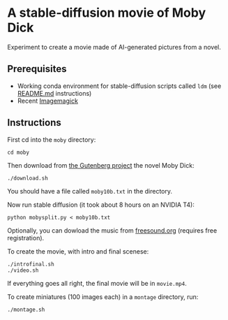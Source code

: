 # A stable-diffusion movie of Moby Dick

Experiment to create a movie made of AI-generated pictures from a novel.

## Prerequisites

- Working conda environment for stable-diffusion scripts called `ldm` (see [README.md](../README.md) instructions)
- Recent [Imagemagick](https://imagemagick.org/)

## Instructions

First cd into the `moby` directory:

```
cd moby
```

Then download from [the Gutenberg project](https://www.gutenberg.org/) the novel Moby Dick:

```
./download.sh
```

You should have a file called `moby10b.txt` in the directory.

Now run stable diffusion (it took about 8 hours on an NVIDIA T4):

```
python mobysplit.py < moby10b.txt
```

Optionally, you can dowload the music from [freesound.org](https://freesound.org/people/Jiarui_Xu/sounds/497047/) (requires free registration).

To create the movie, with intro and final scenese:

```
./introfinal.sh
./video.sh
```

If everything goes all right, the final movie will be in `movie.mp4`.

To create miniatures (100 images each) in a `montage` directory, run:

```
./montage.sh
```